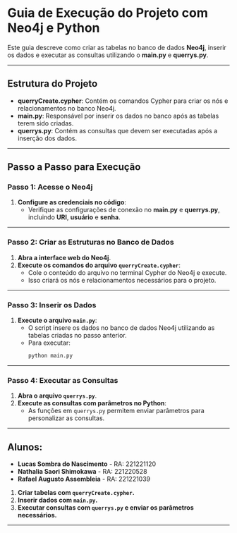 # Guia de Execução do Projeto com Neo4j e Python

Este guia descreve como criar as tabelas no banco de dados **Neo4j**, inserir os dados e executar as consultas utilizando o **main.py** e **querrys.py**.

---

## Estrutura do Projeto

- **querryCreate.cypher**: Contém os comandos Cypher para criar os nós e relacionamentos no banco Neo4j.
- **main.py**: Responsável por inserir os dados no banco após as tabelas terem sido criadas.
- **querrys.py**: Contém as consultas que devem ser executadas após a inserção dos dados.

---

## Passo a Passo para Execução

### Passo 1: Acesse o Neo4j

1. **Configure as credenciais no código**:
   - Verifique as configurações de conexão no **main.py** e **querrys.py**, incluindo **URI**, **usuário** e **senha**.

---

### Passo 2: Criar as Estruturas no Banco de Dados

1. **Abra a interface web do Neo4j**.
2. **Execute os comandos do arquivo `querryCreate.cypher`**:
   - Cole o conteúdo do arquivo no terminal Cypher do Neo4j e execute.
   - Isso criará os nós e relacionamentos necessários para o projeto.

---

### Passo 3: Inserir os Dados

1. **Execute o arquivo `main.py`**:
   - O script insere os dados no banco de dados Neo4j utilizando as tabelas criadas no passo anterior.
   - Para executar:
     ```bash
     python main.py
     ```

---

### Passo 4: Executar as Consultas

1. **Abra o arquivo `querrys.py`**.
2. **Execute as consultas com parâmetros no Python**:
   - As funções em `querrys.py` permitem enviar parâmetros para personalizar as consultas.

---

## Alunos:

- **Lucas Sombra do Nascimento** - RA: 221221120
- **Nathalia Saori Shimokawa** - RA: 221220528
- **Rafael Augusto Assembleia** - RA: 221221039

1. **Criar tabelas com `querryCreate.cypher`.**
2. **Inserir dados com `main.py`.**
3. **Executar consultas com `querrys.py` e enviar os parâmetros necessários.**

---
